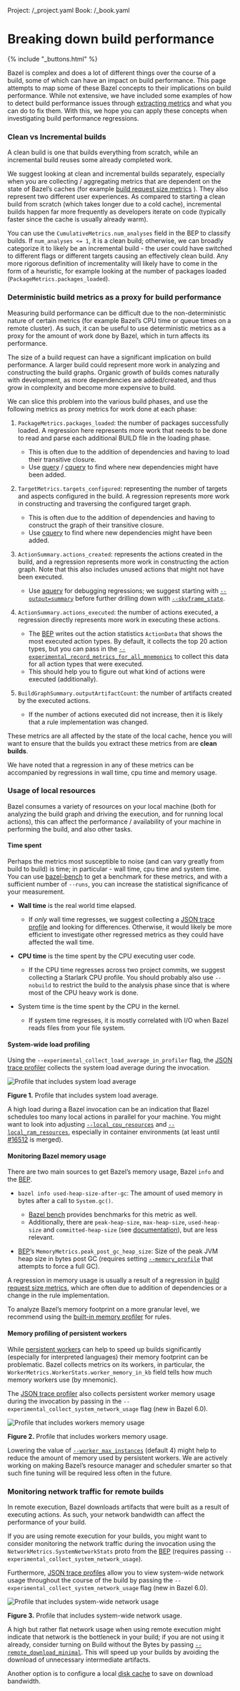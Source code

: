 Project: /_project.yaml
Book: /_book.yaml

# Breaking down build performance

{% include "_buttons.html" %}

Bazel is complex and does a lot of different things over the course of a build,
some of which can have an impact on build performance. This page attempts to map
some of these Bazel concepts to their implications on build performance. While
not extensive, we have included some examples of how to detect build performance
issues through [extracting metrics](/docs/configure/build-performance-metrics)
and what you can do to fix them. With this, we hope you can apply these concepts
when investigating build performance regressions.

### Clean vs Incremental builds

A clean build is one that builds everything from scratch, while an incremental
build reuses some already completed work.

We suggest looking at clean and incremental builds separately, especially when
you are collecting / aggregating metrics that are dependent on the state of
Bazel’s caches (for example
[build request size metrics](#deterministic-build-metrics-as-a-proxy-for-build-performance)
). They also represent two different user experiences. As compared to starting
a clean build from scratch (which takes longer due to a cold cache), incremental
builds happen far more frequently as developers iterate on code (typically
faster since the cache is usually already warm).

You can use the `CumulativeMetrics.num_analyses` field in the BEP to classify
builds. If `num_analyses <= 1`, it is a clean build; otherwise, we can broadly
categorize it to likely be an incremental build - the user could have switched
to different flags or different targets causing an effectively clean build. Any
more rigorous definition of incrementality will likely have to come in the form
of a heuristic, for example looking at the number of packages loaded
(`PackageMetrics.packages_loaded`).

### Deterministic build metrics as a proxy for build performance

Measuring build performance can be difficult due to the non-deterministic nature
of certain metrics (for example Bazel’s CPU time or queue times on a remote
cluster). As such, it can be useful to use deterministic metrics as a proxy for
the amount of work done by Bazel, which in turn affects its performance.

The size of a build request can have a significant implication on build
performance. A larger build could represent more work in analyzing and
constructing the build graphs. Organic growth of builds comes naturally with
development, as more dependencies are added/created, and thus grow in complexity
and become more expensive to build.

We can slice this problem into the various build phases, and use the following
metrics as proxy metrics for work done at each phase:

1. `PackageMetrics.packages_loaded`: the number of packages successfully loaded.
  A regression here represents more work that needs to be done to read and parse
  each additional BUILD file in the loading phase.
   - This is often due to the addition of dependencies and having to load their
     transitive closure.
   - Use [query](/docs/query/quickstart) / [cquery](/docs/query/cquery) to find
     where new dependencies might have been added.

2. `TargetMetrics.targets_configured`: representing the number of targets and
  aspects configured in the build. A regression represents more work in
  constructing and traversing the configured target graph.
   - This is often due to the addition of dependencies and having to construct
     the graph of their transitive closure.
   - Use [cquery](/docs/query/cquery) to find where new
     dependencies might have been added.

3. `ActionSummary.actions_created`: represents the actions created in the build,
  and a regression represents more work in constructing the action graph. Note
  that this also includes unused actions that might not have been executed.
   - Use [aquery](/docs/query/aquery) for debugging regressions;
     we suggest starting with
     [`--output=summary`](/docs/reference/command-line-reference#flag--output)
     before further drilling down with
     [`--skyframe_state`](/docs/reference/command-line-reference#flag--skyframe_state).

4. `ActionSummary.actions_executed`: the number of actions executed, a
  regression directly represents more work in executing these actions.
   - The [BEP](/docs/remote/bep) writes out the action statistics
     `ActionData` that shows the most executed action types. By default, it
     collects the top 20 action types, but you can pass in the
     [`--experimental_record_metrics_for_all_mnemonics`](/docs/reference/command-line-reference#flag--experimental_record_metrics_for_all_mnemonics)
     to collect this data for all action types that were executed.
   - This should help you to figure out what kind of actions were executed
     (additionally).

5. `BuildGraphSummary.outputArtifactCount`: the number of artifacts created by
  the executed actions.
   - If the number of actions executed did not increase, then it is likely that
     a rule implementation was changed.


These metrics are all affected by the state of the local cache, hence you will
want to ensure that the builds you extract these metrics from are
**clean builds**.

We have noted that a regression in any of these metrics can be accompanied by
regressions in wall time, cpu time and memory usage.

### Usage of local resources

Bazel consumes a variety of resources on your local machine (both for analyzing
the build graph and driving the execution, and for running local actions), this
can affect the performance / availability of your machine in performing the
build, and also other tasks.

#### Time spent

Perhaps the metrics most susceptible to noise (and can vary greatly from build
to build) is time; in particular - wall time, cpu time and system time. You can
use [bazel-bench](https://github.com/bazelbuild/bazel-bench) to get
a benchmark for these metrics, and with a sufficient number of `--runs`, you can
increase the statistical significance of your measurement.

- **Wall time** is the real world time elapsed.
   - If _only_ wall time regresses, we suggest collecting a
     [JSON trace profile](/docs/configure/json-trace-profile) and looking for
     differences. Otherwise, it would likely be more efficient to investigate
     other regressed metrics as they could have affected the wall time.

- **CPU time** is the time spent by the CPU executing user code.
   - If the CPU time regresses across two project commits, we suggest collecting
     a Starlark CPU profile. You should probably also use `--nobuild` to
     restrict the build to the analysis phase since that is where most of the
     CPU heavy work is done.

- System time is the time spent by the CPU in the kernel.
   - If system time regresses, it is mostly correlated with I/O when Bazel reads
     files from your file system.

#### System-wide load profiling

Using the `--experimental_collect_load_average_in_profiler` flag, the
[JSON trace profiler](/docs/configure/json-trace-profile) collects the system
load average during the invocation.

![Profile that includes system load average](/docs/images/json-trace-profile-system-load-average.png "Profile that includes system load average")

**Figure 1.** Profile that includes system load average.

A high load during a Bazel invocation can be an indication that Bazel schedules
too many local actions in parallel for your machine. You might want to look into
adjusting
[`--local_cpu_resources`](/docs/reference/command-line-reference#flag--local_cpu_resources)
and [`--local_ram_resources`](/docs/reference/command-line-reference#flag--local_ram_resources),
especially in container environments (at least until
[#16512](https://github.com/bazelbuild/bazel/pull/16512) is merged).


#### Monitoring Bazel memory usage

There are two main sources to get Bazel’s memory usage, Bazel `info` and the
[BEP](/docs/remote/bep).

- `bazel info used-heap-size-after-gc`: The amount of used memory in bytes after
  a call to `System.gc()`.
   - [Bazel bench](https://github.com/bazelbuild/bazel-bench)
     provides benchmarks for this metric as well.
   - Additionally, there are `peak-heap-size`, `max-heap-size`, `used-heap-size`
     and `committed-heap-size` (see
     [documentation](/docs/user-manual#configuration-independent-data)), but are
     less relevant.

- [BEP](/docs/remote/bep)’s
  `MemoryMetrics.peak_post_gc_heap_size`: Size of the peak JVM heap size in
  bytes post GC (requires setting
  [`--memory_profile`](/docs/reference/command-line-reference#flag--memory_profile)
  that attempts to force a full GC).

A regression in memory usage is usually a result of a regression in
[build request size metrics](#deterministic-build-metrics-as-a-proxy-for-build-performance),
which are often due to addition of dependencies or a change in the rule
implementation.

To analyze Bazel’s memory footprint on a more granular level, we recommend using
the [built-in memory profiler](/docs/rules/performance#memory-profiling)
for rules.

#### Memory profiling of persistent workers

While [persistent workers](/docs/remote/persistent) can help to speed up builds
significantly (especially for interpreted languages) their memory footprint can
be problematic. Bazel collects metrics on its workers, in particular, the
`WorkerMetrics.WorkerStats.worker_memory_in_kb` field tells how much memory
workers use (by mnemonic).

The [JSON trace profiler](/docs/configure/json-trace-profile) also collects
persistent worker memory usage during the invocation by passing in the
`--experimental_collect_system_network_usage` flag (new in Bazel 6.0).

![Profile that includes workers memory usage](/docs/images/json-trace-profile-workers-memory-usage.png "Profile that includes workers memory usage")

**Figure 2.** Profile that includes workers memory usage.

Lowering the value of
[`--worker_max_instances`](/docs/reference/command-line-reference#flag--worker_max_instances)
(default 4) might help to reduce
the amount of memory used by persistent workers. We are actively working on
making Bazel’s resource manager and scheduler smarter so that such fine tuning
will be required less often in the future.

### Monitoring network traffic for remote builds

In remote execution, Bazel downloads artifacts that were built as a result of
executing actions. As such, your network bandwidth can affect the performance
of your build.

If you are using remote execution for your builds, you might want to consider
monitoring the network traffic during the invocation using the
`NetworkMetrics.SystemNetworkStats` proto from the [BEP](/docs/remote/bep)
(requires passing `--experimental_collect_system_network_usage`).

Furthermore, [JSON trace profiles](/docs/configure/json-trace-profile) allow you
to view system-wide network usage throughout the course of the build by passing
the `--experimental_collect_system_network_usage` flag (new in Bazel 6.0).

![Profile that includes system-wide network usage](/docs/images/json-trace-profile-network-usage.png "Profile that includes system-wide network usage")

**Figure 3.** Profile that includes system-wide network usage.

A high but rather flat network usage when using remote execution might indicate
that network is the bottleneck in your build; if you are not using it already,
consider turning on Build without the Bytes by passing
[`--remote_download_minimal`](/docs/reference/command-line-reference#flag--remote_download_minimal).
This will speed up your builds by avoiding the download of unnecessary intermediate artifacts.

Another option is to configure a local
[disk cache](/docs/reference/command-line-reference#flag--disk_cache) to save on
download bandwidth.

